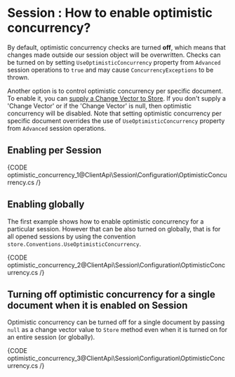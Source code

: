 # Session : How to enable optimistic concurrency?

By default, optimistic concurrency checks are turned **off**, which means that changes made outside our session object will be overwritten.
Checks can be turned on by setting `UseOptimisticConcurrency` property from `Advanced` session operations to `true` and may cause `ConcurrencyExceptions` to be thrown.   

Another option is to control optimistic concurrency per specific document.   
To enable it, you can [supply a Change Vector to Store](../storing-entities). If you don't supply a 'Change Vector' or if the 'Change Vector' is null, then optimistic concurrency will be disabled. 
Note that setting optimistic concurrency per specific document overrides the use of `UseOptimisticConcurrency` property from `Advanced` session operations.

## Enabling per Session

{CODE optimistic_concurrency_1@ClientApi\Session\Configuration\OptimisticConcurrency.cs /}

## Enabling globally

The first example shows how to enable optimistic concurrency for a particular session. However that can be also turned on globally, that is for all opened sessions 
by using the convention `store.Conventions.UseOptimisticConcurrency`.

{CODE optimistic_concurrency_2@ClientApi\Session\Configuration\OptimisticConcurrency.cs /}

## Turning off optimistic concurrency for a single document when it is enabled on Session

Optimistic concurrency can be turned off for a single document by passing `null` as a change vector value to `Store` method even when it is turned on for an entire session (or globally).

{CODE optimistic_concurrency_3@ClientApi\Session\Configuration\OptimisticConcurrency.cs /}
